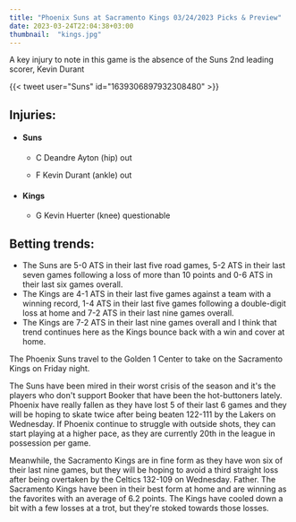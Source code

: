 ```yaml
---
title: "Phoenix Suns at Sacramento Kings 03/24/2023 Picks & Preview"
date: 2023-03-24T22:04:38+03:00
thumbnail:  "kings.jpg"
---
```

A key injury to note in this game is the absence of the Suns 2nd leading scorer, Kevin Durant
<!--more-->{{< tweet user="Suns" id="1639306897932308480" >}}

## Injuries:

  - #### Suns

    - C Deandre Ayton (hip) out

    - F Kevin Durant (ankle) out

  - #### Kings

    - G Kevin Huerter (knee) questionable

## Betting trends:

  - The Suns are 5-0 ATS in their last five road games, 5-2 ATS in their last seven games following a loss of more than 10 points and 0-6 ATS in their last six games overall.
  - The Kings are 4-1 ATS in their last five games against a team with a winning record, 1-4 ATS in their last five games following a double-digit loss at home and 7-2 ATS in their last nine games overall.
  - The Kings are 7-2 ATS in their last nine games overall and I think that trend continues here as the Kings bounce back with a win and cover at home.

The Phoenix Suns travel to the Golden 1 Center to take on the Sacramento Kings on Friday night.


 The Suns have been mired in their worst crisis of the season and it's the players who don't support Booker that have been the hot-buttoners lately. Phoenix have really fallen as they have lost 5 of their last 6 games  and they will be hoping to skate twice after being beaten 122-111 by the Lakers  on Wednesday. If Phoenix continue to struggle with outside shots, they can start playing at a higher pace, as they are currently 20th in the league in possession per game.  

 Meanwhile, the Sacramento Kings are in fine form as they have won six of their last nine games, but they will be hoping to avoid a third straight loss after being overtaken by the Celtics  132-109  on Wednesday. Father. The Sacramento Kings have been in their best form at home and are winning as the favorites with an average of 6.2 points. The Kings have cooled down a bit with a few losses at a trot, but they're stoked towards those losses.

